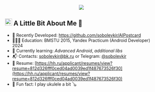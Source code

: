<p align="center">
  <img src="https://capsule-render.vercel.app/api?type=waving&height=100&color=gradient&text=Hello!&fontColor=FFFFFF&fontSize=28&animation=fadeIn&reversal=false"/>
</p>

<h2><img src="https://cdn.jsdelivr.net/gh/devicons/devicon@latest/icons/android/android-plain.svg" alt="android" width="23" height="23"/>&nbsp;A Little Bit About Me&nbsp;🥸</h2>

- 🔭 Recently Developed: https://github.com/sobolevkir/AIPostcard
- 👨🏼‍🎓 Education: BMSTU 2015, Yandex Practicum (Android Developer) 2024
- 🌱 Currently learning: *Advanced Android*, *additional libs*
- 📬 Contacts: <a href="mailto:sobolevkir@bk.ru">sobolevkir@bk.ru</a> or Telegram: <a href="https://t.me/sobolevkir" target="blank">@sobolevkir</a>
- 📄 Resume: [https://hh.ru/applicant/resumes/view?resume=812d326fff0ced04ad0039ed1f487673526f30](https://hh.ru/applicant/resumes/view?resume=812d326fff0ced04ad0039ed1f487673526f30)
- 🤪 Fun fact: I play ukulele a bit 🪕

